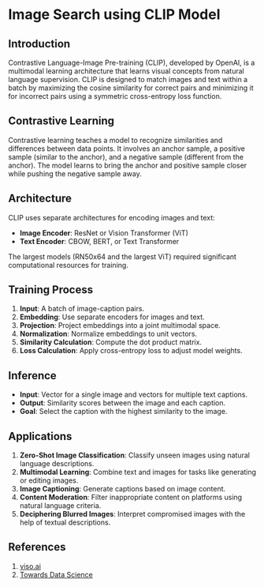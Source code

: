 # Image Search using CLIP Model

## Introduction

Contrastive Language-Image Pre-training (CLIP), developed by OpenAI, is a multimodal learning architecture that learns visual concepts from natural language supervision. CLIP is designed to match images and text within a batch by maximizing the cosine similarity for correct pairs and minimizing it for incorrect pairs using a symmetric cross-entropy loss function.

## Contrastive Learning

Contrastive learning teaches a model to recognize similarities and differences between data points. It involves an anchor sample, a positive sample (similar to the anchor), and a negative sample (different from the anchor). The model learns to bring the anchor and positive sample closer while pushing the negative sample away.

## Architecture

CLIP uses separate architectures for encoding images and text:
- **Image Encoder**: ResNet or Vision Transformer (ViT)
- **Text Encoder**: CBOW, BERT, or Text Transformer

The largest models (RN50x64 and the largest ViT) required significant computational resources for training.

## Training Process

1. **Input**: A batch of image-caption pairs.
2. **Embedding**: Use separate encoders for images and text.
3. **Projection**: Project embeddings into a joint multimodal space.
4. **Normalization**: Normalize embeddings to unit vectors.
5. **Similarity Calculation**: Compute the dot product matrix.
6. **Loss Calculation**: Apply cross-entropy loss to adjust model weights.

## Inference

- **Input**: Vector for a single image and vectors for multiple text captions.
- **Output**: Similarity scores between the image and each caption.
- **Goal**: Select the caption with the highest similarity to the image.

## Applications

1. **Zero-Shot Image Classification**: Classify unseen images using natural language descriptions.
2. **Multimodal Learning**: Combine text and images for tasks like generating or editing images.
3. **Image Captioning**: Generate captions based on image content.
4. **Content Moderation**: Filter inappropriate content on platforms using natural language criteria.
5. **Deciphering Blurred Images**: Interpret compromised images with the help of textual descriptions.

## References

1. [viso.ai](https://viso.ai/deep-learning/clip-machine-learning/)
2. [Towards Data Science](https://towardsdatascience.com/simple-implementation-of-openai-clip-model-a-tutorial-ace6ff01d9f2)